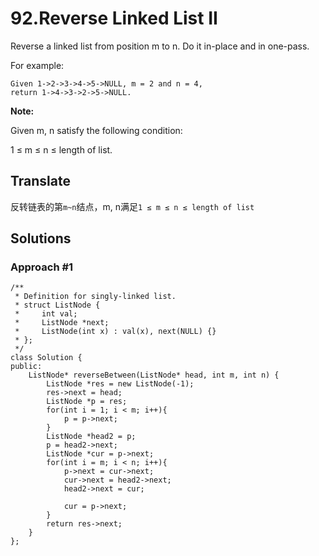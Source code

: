 # 92.Reverse Linked List II #

Reverse a linked list from position m to n. Do it in-place and in one-pass.

For example:

	Given 1->2->3->4->5->NULL, m = 2 and n = 4,	
	return 1->4->3->2->5->NULL.

**Note:**

Given m, n satisfy the following condition:

1 ≤ m ≤ n ≤ length of list.

## Translate ##

反转链表的第`m~n`结点，m, n满足`1 ≤ m ≤ n ≤ length of list`

## Solutions ##

### Approach #1 ###

	/**
	 * Definition for singly-linked list.
	 * struct ListNode {
	 *     int val;
	 *     ListNode *next;
	 *     ListNode(int x) : val(x), next(NULL) {}
	 * };
	 */
	class Solution {
	public:
	    ListNode* reverseBetween(ListNode* head, int m, int n) {
	        ListNode *res = new ListNode(-1);
	        res->next = head;
	        ListNode *p = res;
	        for(int i = 1; i < m; i++){
	            p = p->next;
	        }
	        ListNode *head2 = p;
	        p = head2->next;
	        ListNode *cur = p->next;
	        for(int i = m; i < n; i++){
	            p->next = cur->next;
	            cur->next = head2->next;
	            head2->next = cur;
	            
	            cur = p->next;
	        }
	        return res->next;
	    }
	};